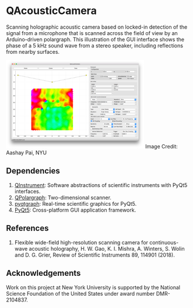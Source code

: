 # QAcousticCamera

Scanning holographic acoustic camera based on 
locked-in detection of the signal from a microphone
that is scanned across the field of view by an
Arduino-driven polargraph. This illustration of the GUI
interface shows the phase of a 5 kHz sound wave from a stereo
speaker, including reflections from nearby surfaces.

<img src="docs/QAcousticCamera.png" width="75%" alt="Acoustic camera interface">
Image Credit: Aashay Pai, NYU

## Dependencies
1. [QInstrument](https://github.com/davidgrier/QInstrument/): Software abstractions of scientific instruments with PyQt5 interfaces.
2. [QPolargraph](https://github.com/davidgrier/QPolargraph/): Two-dimensional scanner.
4. [pyqtgraph](https://pyqtgraph.org/): Real-time scientific graphics for PyQt5.
5. [PyQt5](https://pypi.org/project/PyQt5/): Cross-platform GUI application framework.

## References
1. Flexible wide-field high-resolution scanning camera for continuous-wave acoustic holography, H. W. Gao, K. I. Mishra, A. Winters, S. Wolin and D. G. Grier, Review of Scientific Instruments 89, 114901 (2018).

## Acknowledgements

Work on this project at New York University is supported by
the National Science Foundation of the United States under
award number DMR-2104837.
